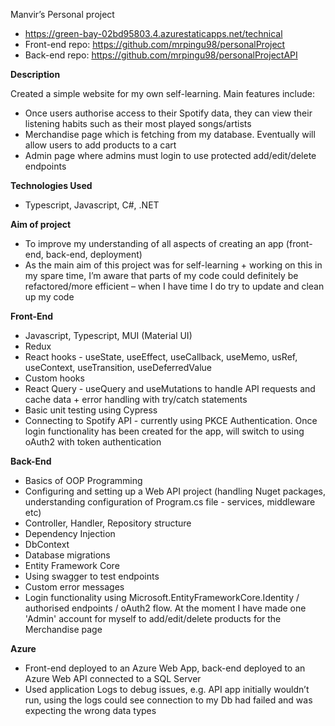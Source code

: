Manvir’s Personal project

- https://green-bay-02bd95803.4.azurestaticapps.net/technical
- Front-end repo: https://github.com/mrpingu98/personalProject
- Back-end repo: https://github.com/mrpingu98/personalProjectAPI

**Description**

Created a simple website for my own self-learning. Main features include:
- Once users authorise access to their Spotify data, they can view their listening
habits such as their most played songs/artists
- Merchandise page which is fetching from my database. Eventually will allow
users to add products to a cart
- Admin page where admins must login to use protected add/edit/delete
endpoints

**Technologies Used**
- Typescript, Javascript, C#, .NET

**Aim of project**
- To improve my understanding of all aspects of creating an app (front-end,
back-end, deployment)
- As the main aim of this project was for self-learning + working on this in my
spare time, I’m aware that parts of my code could definitely be
refactored/more efficient – when I have time I do try to update and clean up
my code

**Front-End**
- Javascript, Typescript, MUI (Material UI)
- Redux
- React hooks - useState, useEffect, useCallback, useMemo, usRef, useContext, useTransition, useDeferredValue
- Custom hooks
- React Query - useQuery and useMutations to handle API requests and cache data + error handling with try/catch statements
- Basic unit testing using Cypress
- Connecting to Spotify API - currently using PKCE Authentication. Once login functionality has been created for the app, will switch to using oAuth2 with token authentication

**Back-End**
- Basics of OOP Programming
- Configuring and setting up a Web API project (handling Nuget packages, understanding configuration of Program.cs file - services, middleware etc)
- Controller, Handler, Repository structure
- Dependency Injection
- DbContext
- Database migrations
- Entity Framework Core
- Using swagger to test endpoints
- Custom error messages
- Login functionality using Microsoft.EntityFrameworkCore.Identity / authorised endpoints / oAuth2 flow. At the moment I have made one 'Admin' account for myself to add/edit/delete products for the Merchandise page 

**Azure**
- Front-end deployed to an Azure Web App, back-end deployed to an Azure
Web API connected to a SQL Server
- Used application Logs to debug issues, e.g. API app initially wouldn’t run,
using the logs could see connection to my Db had failed and was expecting
the wrong data types
